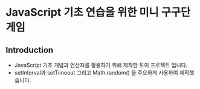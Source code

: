 # JavaScript 기초 연습을 위한 미니 구구단 게임

## Introduction
- JavaScript 기초 개념과 연산자를 활용하기 위해 제작한 토이 프로젝트 입니다.
- setInterval과 setTimeout 그리고 Math.random() 을 주요하게 사용하여 제작했습니다.

